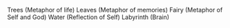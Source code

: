 Trees (Metaphor of life)
Leaves (Metaphor of memories)
Fairy (Metaphor of Self and God)
Water (Reflection of Self)
Labyrinth (Brain)

